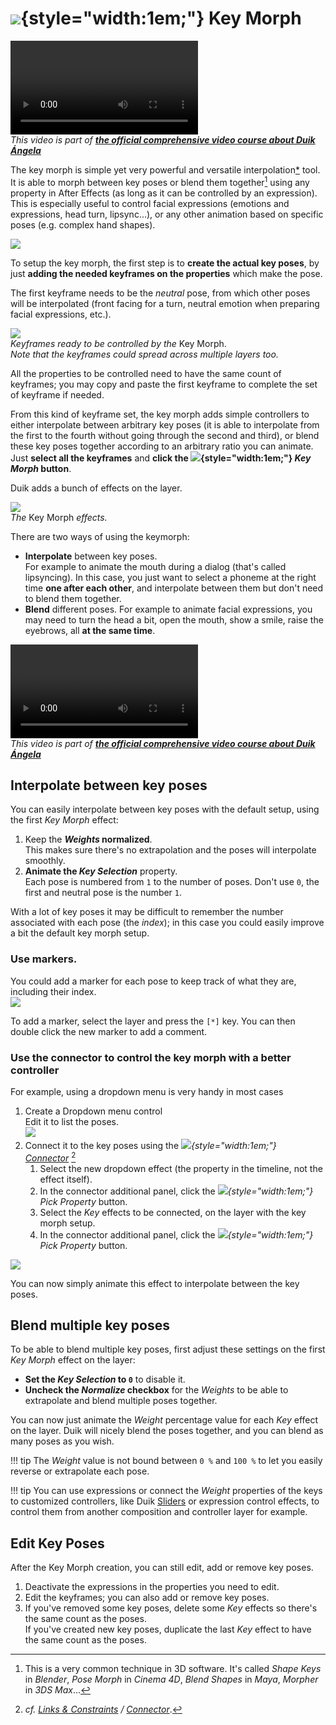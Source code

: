 # ![](../../img/duik/icons/shape_key.svg){style="width:1em;"} Key Morph

![RXLAB_VIDEO](https://rxlaboratory.org/wp-content/uploads/rx-videos/Duik17_H01_KeyMorph01__EN_720.mp4)  
*This video is part of [__the official comprehensive video course about Duik Ángela__](https://rxlaboratory.org/product/the-official-comprehensive-video-course-about-duik-angela/)*

The key morph is simple yet very powerful and versatile interpolation[*](../../misc/glossary.md) tool. It is able to morph between key poses or blend them together[^1] using any property in After Effects (as long as it can be controlled by an expression). This is especially useful to control facial expressions (emotions and expressions, head turn, lipsync...), or any other animation based on specific poses (e.g. complex hand shapes).

![](../../img/illustration/keymorph.gif)

To setup the key morph, the first step is to **create the actual key poses**, by just **adding the needed keyframes on the properties** which make the pose.

The first keyframe needs to be the *neutral* pose, from which other poses will be interpolated (front facing for a turn, neutral emotion when preparing facial expressions, etc.).

![](../../img/duik/constraints/keymorph-keys.png)  
*Keyframes ready to be controlled by the* Key Morph.  
*Note that the keyframes could spread across multiple layers too.*

All the properties to be controlled need to have the same count of keyframes; you may copy and paste the first keyframe to complete the set of keyframe if needed.

From this kind of keyframe set, the key morph adds simple controllers to either interpolate between arbitrary key poses (it is able to interpolate from the first to the fourth without going through the second and third), or blend these key poses together according to an arbitrary ratio you can animate.  
Just **select all the keyframes** and **click the ![](../../img/duik/icons/shape_key.svg){style="width:1em;"} *Key Morph* button**.

Duik adds a bunch of effects on the layer.

![](../../img/duik/constraints/keymorph-effects.png)  
*The* Key Morph *effects.*

There are two ways of using the keymorph:

- **Interpolate** between key poses.  
  For example to animate the mouth during a dialog (that's called lipsyncing). In this case, you just want to select a phoneme at the right time **one after each other**, and interpolate between them but don't need to blend them together.
- **Blend** different poses.
  For example to animate facial expressions, you may need to turn the head a bit, open the mouth, show a smile, raise the eyebrows, all **at the same time**.

![RXLAB_VIDEO](https://rxlaboratory.org/wp-content/uploads/rx-videos/Duik17_H02_KeyMorph02__EN_720.mp4)  
*This video is part of [__the official comprehensive video course about Duik Ángela__](https://rxlaboratory.org/product/the-official-comprehensive-video-course-about-duik-angela/)*

## Interpolate between key poses

You can easily interpolate between key poses with the default setup, using the first *Key Morph* effect:

1. Keep the ***Weights* normalized**.  
    This makes sure there's no extrapolation and the poses will interpolate smoothly.
2. __Animate the *Key Selection*__ property.  
    Each pose is numbered from `1` to the number of poses. Don't use `0`, the first and neutral pose is the number `1`.

With a lot of key poses it may be difficult to remember the number associated with each pose (the *index*); in this case you could easily improve a bit the default key morph setup.

### Use markers.  

You could add a marker for each pose to keep track of what they are, including their index.  
![](../../img/duik/constraints/keymorph-markers.png)

To add a marker, select the layer and press the `[*]` key. You can then double click the new marker to add a comment.

### Use the connector to control the key morph with a better controller

For example, using a dropdown menu is very handy in most cases

1. Create a Dropdown menu control  
    Edit it to list the poses.  
    ![](../../img/duik/constraints/keymorph-create-dropdown.png)
2. Connect it to the key poses using the *![](../../img/duik/icons/connector.svg){style="width:1em;"} [Connector](connector.md)*&nbsp;[^2]  
    1. Select the new dropdown effect (the property in the timeline, not the effect itself).  
    2. In the connector additional panel, click the *![](../../img/duik/icons/pick_prop.svg){style="width:1em;"} Pick Property* button.  
    3. Select the *Key* effects to be connected, on the layer with the key morph setup.  
    4. In the connector additional panel, click the *![](../../img/duik/icons/shape_key.svg){style="width:1em;"} Pick Property* button.

![](../../img/duik/constraints/keymorph-dropdown.png)

You can now simply animate this effect to interpolate between the key poses.

## Blend multiple key poses

To be able to blend multiple key poses, first adjust these settings on the first *Key Morph* effect on the layer:

- **Set the *Key Selection* to `0`** to disable it.
- **Uncheck the *Normalize* checkbox** for the *Weights* to be able to extrapolate and blend multiple poses together.

You can now just animate the *Weight* percentage value for each *Key* effect on the layer. Duik will nicely blend the poses together, and you can blend as many poses as you wish.

!!! tip
    The *Weight* value is not bound between `0 %` and `100 %` to let you easily reverse or extrapolate each pose.

!!! tip
    You can use expressions or connect the *Weight* properties of the keys to customized controllers, like Duik [Sliders](../controllers/index.md) or expression control effects, to control them from another composition and controller layer for example.

## Edit Key Poses

After the Key Morph creation, you can still edit, add or remove key poses.

1. Deactivate the expressions in the properties you need to edit.
2. Edit the keyframes; you can also add or remove key poses.
3. If you've removed some key poses, delete some *Key* effects so there's the same count as the poses.  
    If you've created new key poses, duplicate the last *Key* effect to have the same count as the poses.

[^1]: This is a very common technique in 3D software. It's called *Shape Keys* in *Blender*, *Pose Morph* in *Cinema 4D*, *Blend Shapes* in *Maya*, *Morpher* in *3DS Max*...

[^2]: *cf. [Links & Constraints](index.md) / [Connector](connector.md)*.